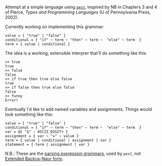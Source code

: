 Attempt at a simple language using [`pest`](https://pest.rs),
inspired by NB in Chapters 3 and 4 of Pierce, *Types and Programming Languages* (U of Pennsylvania Press, 2002).

Currently working on implementing this grammar:

```
value = { "true" | "false" }
conditional = { "if" ~ term ~ "then" ~ term ~  "else" ~ term  }
term = { value | conditional }
```

The idea is a working, extensible interprer that'll do something like this:

```
>> true
true
>> false
false
>> if true then true else false
true
>> if false then true else false
false
>> funny
Error!
```

Eventually I'd like to add named variables and assignments.
Things would look something like this:

```
value = { "true" | "false" }
conditional = { "if" ~ term ~ "then" ~ term ~  "else" ~ term  }
var = @{ "$" ~ ASCII_DIGIT+ }
assignment = { var ~ "=" ~ value }
term = { value | conditional | assignment | var }
statement = { term | assignment | var }
```

N.B.:
These are the [parsing expression grammars](https://en.wikipedia.org/wiki/Parsing_expression_grammar), used by `pest`,
not [Extended Backus–Naur form](https://en.wikipedia.org/wiki/Extended_Backus%E2%80%93Naur_form).
